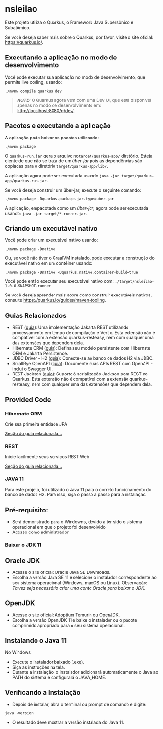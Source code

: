# nsleilao

Este projeto utiliza o Quarkus, o Framework Java Supersônico e Subatômico.

Se você deseja saber mais sobre o Quarkus, por favor, visite o site oficial: <https://quarkus.io/>.

## Executando a aplicação no modo de desenvolvimento

Você pode executar sua aplicação no modo de desenvolvimento, que permite live coding, usando:

```shell script
./mvnw compile quarkus:dev
```

> **_NOTE:_**  O Quarkus agora vem com uma Dev UI, que está disponível apenas no modo de desenvolvimento em: <http://localhost:8080/q/dev/>.

## Pacotes e executando a aplicação

A aplicação pode baixar os pacotes utilizando:

```shell script
./mvnw package
```

O `quarkus-run.jar` gera o arquivo no`target/quarkus-app/` diretório.
Esteja ciente de que não se trata de um  _über-jar_  pois as dependências são copiadas para o diretório `target/quarkus-app/lib/`.


A aplicação agora pode ser executada usando `java -jar target/quarkus-app/quarkus-run.jar`.

Se você deseja construir um über-jar, execute o seguinte comando:

```shell script
./mvnw package -Dquarkus.package.jar.type=uber-jar
```

A aplicação, empacotada como um _über-jar_, agora pode ser executada usando: `java -jar target/*-runner.jar`.

## Criando um executável nativo

Você pode criar um executável nativo usando:

```shell script
./mvnw package -Dnative
```

Ou, se você não tiver o GraalVM instalado, pode executar a construção do executável nativo em um contêiner usando:

```shell script
./mvnw package -Dnative -Dquarkus.native.container-build=true
```

Você pode então executar seu executável nativo com: `./target/nsleilao-1.0.0-SNAPSHOT-runner`

Se você deseja aprender mais sobre como construir executáveis nativos, consulte <https://quarkus.io/guides/maven-tooling>.

## Guias Relacionados

- REST ([guia](https://quarkus.io/guides/rest)): Uma implementação Jakarta REST utilizando processamento em tempo de compilação e Vert.x. Esta extensão não é compatível com a extensão quarkus-resteasy, nem com qualquer uma das extensões que dependem dela.
- Hibernate ORM ([guia](https://quarkus.io/guides/hibernate-orm)): Defina seu modelo persistente com Hibernate ORM e Jakarta Persistence.
- JDBC Driver - H2 ([guia](https://quarkus.io/guides/datasource)): Conecte-se ao banco de dados H2 via JDBC.
- SmallRye OpenAPI ([guia](https://quarkus.io/guides/openapi-swaggerui)): Documente suas APIs REST com OpenAPI - inclui o Swagger UI.
- REST Jackson ([guia](https://quarkus.io/guides/rest#json-serialisation)): Suporte à serialização Jackson para REST no Quarkus. Esta extensão não é compatível com a extensão quarkus-resteasy, nem com qualquer uma das extensões que dependem dela.

## Provided Code

### Hibernate ORM

Crie sua primeira entidade JPA

[Seção do guia relacionada...](https://quarkus.io/guides/hibernate-orm)



### REST

Inicie facilmente seus serviços REST Web

[Seção do guia relacionada...](https://quarkus.io/guides/getting-started-reactive#reactive-jax-rs-resources)


### JAVA 11

Para este projeto, foi utilizado o Java 11 para o correto funcionamento do banco de dados H2. Para isso, siga o passo a passo para a instalação.

## Pré-requisito:
- Será demonstrado para o Windowns, devido a ter sido o sistema operacional em que o projeto foi desenvolvido
- Acesso como administrador

### Baixar o JDK 11
## Oracle JDK
- Acesse o site oficial: Oracle Java SE Downloads.
- Escolha a versão Java SE 11 e selecione o instalador correspondente ao seu sistema operacional (Windows, macOS ou Linux).
    Observação: _Talvez seja necessário criar uma conta Oracle para baixar o JDK._

## OpenJDK
- Acesse o site oficial: Adoptium Temurin ou OpenJDK.
- Escolha a versão OpenJDK 11 e baixe o instalador ou o pacote comprimido apropriado para o seu sistema operacional.

## Instalando o Java 11
No Windows
- Execute o instalador baixado (.exe).
- Siga as instruções na tela.
- Durante a instalação, o instalador adicionará automaticamente o Java ao PATH do sistema e configurará o JAVA_HOME.

## Verificando a Instalação
- Depois de instalar, abra o terminal ou prompt de comando e digite:
```shell script
java -version
```

- O resultado deve mostrar a versão instalada do Java 11.

  
